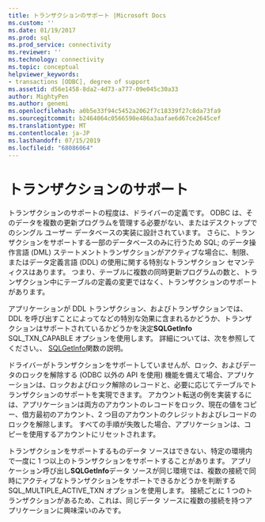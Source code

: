 ```yaml
---
title: トランザクションのサポート |Microsoft Docs
ms.custom: ''
ms.date: 01/19/2017
ms.prod: sql
ms.prod_service: connectivity
ms.reviewer: ''
ms.technology: connectivity
ms.topic: conceptual
helpviewer_keywords:
- transactions [ODBC], degree of support
ms.assetid: d56e1458-8da2-4d73-a777-09e045c30a33
author: MightyPen
ms.author: genemi
ms.openlocfilehash: a0b5e33f94c5452a2062f7c18339f27c8da73fa9
ms.sourcegitcommit: b2464064c0566590e486a3aafae6d67ce2645cef
ms.translationtype: MT
ms.contentlocale: ja-JP
ms.lasthandoff: 07/15/2019
ms.locfileid: "68086064"
---
```

# <a name="transaction-support"></a>トランザクションのサポート
トランザクションのサポートの程度は、ドライバーの定義です。 ODBC は、そのデータを複数の更新プログラムを管理する必要がない、またはデスクトップでのシングル ユーザー データベースの実装に設計されています。 さらに、トランザクションをサポートする一部のデータベースのみに行うため SQL; のデータ操作言語 (DML) ステートメントトランザクションがアクティブな場合に、制限、またはデータ定義言語 (DDL) の使用に関する特別なトランザクション セマンティクスはあります。 つまり、テーブルに複数の同時更新プログラムの数と、トランザクション中にテーブルの定義の変更ではなく、トランザクションのサポートがあります。  
  
 アプリケーションが DDL トランザクション、およびトランザクションでは、DDL を呼び出すことによってなどの特別な効果に含まれるかどうか、トランザクションはサポートされているかどうかを決定**SQLGetInfo** SQL_TXN_CAPABLE オプションを使用します。 詳細については、次を参照してください。、 [SQLGetInfo](../../../odbc/reference/syntax/sqlgetinfo-function.md)関数の説明。  
  
 ドライバーがトランザクションをサポートしていませんが、ロック、およびデータのロックを解除する (ODBC 以外の API を使用) 機能を備えて場合、アプリケーションは、ロックおよびロック解除のレコードと、必要に応じてテーブルでトランザクションのサポートを実現できます。 アカウント転送の例を実装するには、アプリケーションは両方のアカウントのレコードをロック、現在の値をコピー、借方最初のアカウント、2 つ目のアカウントのクレジットおよびレコードのロックを解除します。 すべての手順が失敗した場合、アプリケーションは、コピーを使用するアカウントにリセットされます。  
  
 トランザクションをサポートするものデータ ソースはできない、特定の環境内で一度に 1 つ以上のトランザクションをサポートすることがあります。 アプリケーション呼び出し**SQLGetInfo**データ ソースが同じ環境では、複数の接続で同時にアクティブなトランザクションをサポートできるかどうかを判断する SQL_MULTIPLE_ACTIVE_TXN オプションを使用します。 接続ごとに 1 つのトランザクションがあるため、これは、同じデータ ソースに複数の接続を持つアプリケーションに興味深いのみです。
